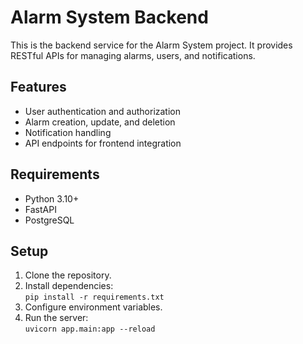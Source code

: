 # Alarm System Backend

This is the backend service for the Alarm System project. It provides RESTful APIs for managing alarms, users, and notifications.

## Features

- User authentication and authorization
- Alarm creation, update, and deletion
- Notification handling
- API endpoints for frontend integration

## Requirements

- Python 3.10+
- FastAPI
- PostgreSQL

## Setup

1. Clone the repository.
2. Install dependencies:  
    `pip install -r requirements.txt`
3. Configure environment variables.
4. Run the server:  
    `uvicorn app.main:app --reload`
